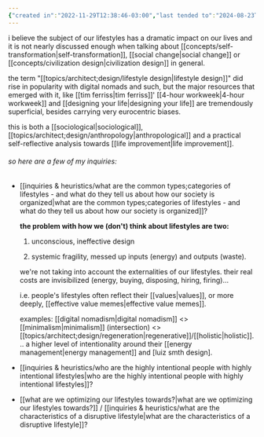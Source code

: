```yaml
---
{"created in":"2022-11-29T12:38:46-03:00","last tended to":"2024-08-23T17:08:58-03:00","tags":["l1f3","alchemy","design","🌱","topic"],"dg-publish":true,"relevancescore":94,"aliases":["lifestyle"],"permalink":"/topics/architect-design/lifestyles/","dgPassFrontmatter":true,"created":"2022-11-29T12:38:46.892-03:00","updated":"2024-08-23T21:20:31.605-03:00"}
---
```


i believe the subject of our lifestyles has a dramatic impact on our lives and it is not nearly discussed enough when talking about [[concepts/self-transformation\|self-transformation]], [[social change\|social change]] or [[concepts/civilization design\|civilization design]] in general.

the term "[[topics/architect;design/lifestyle design\|lifestyle design]]" did rise in popularity with digital nomads and such, but the major resources that emerged with it, like [[tim ferriss\|tim ferriss]]' [[4-hour workweek\|4-hour workweek]] and [[designing your life\|designing your life]] are tremendously superficial, besides carrying very eurocentric biases.

this is both a [[sociological\|sociological]], [[topics/architect;design/anthropology\|anthropological]] and a practical self-reflective analysis towards [[life improvement\|life improvement]].

###### so here are a few of my inquiries:

- [[inquiries & heuristics/what are the common types;categories of lifestyles - and what do they tell us about how our society is organized\|what are the common types;categories of lifestyles - and what do they tell us about how our society is organized]]?

	**the problem with how we (don't) think about lifestyles are two:**
	
	1) unconscious, ineffective design
	 
	2) systemic fragility, messed up inputs (energy) and outputs (waste).
	
	we're not taking into account the externalities of our lifestyles. their real costs are invisibilized (energy, buying, disposing, hiring, firing)...
	
	i.e. people's lifestyles often reflect their [[values\|values]], or more deeply, [[effective value memes\|effective value memes]].
	
	examples: [[digital nomadism\|digital nomadism]] <> [[minimalism\|minimalism]] (intersection) <> [[topics/architect;design/regeneration\|regenerative]]/[[holistic\|holistic]]... a higher level of intentionality around their [[energy management\|energy management]] and [luiz smth design].

- [[inquiries & heuristics/who are the highly intentional people with highly intentional lifestyles\|who are the highly intentional people with highly intentional lifestyles]]?

- [[what are we optimizing our lifestyles towards?\|what are we optimizing our lifestyles towards?]] / [[inquiries & heuristics/what are the characteristics of a disruptive lifestyle\|what are the characteristics of a disruptive lifestyle]]?

